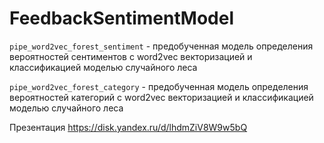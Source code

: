 # FeedbackSentimentModel

`pipe_word2vec_forest_sentiment` - предобученная модель определения вероятностей сентиментов с word2vec векторизацией и классификацией моделью случайного леса

`pipe_word2vec_forest_category` - предобученная модель определения вероятностей категорий с word2vec векторизацией и классификацией моделью случайного леса

Презентация https://disk.yandex.ru/d/lhdmZiV8W9w5bQ
